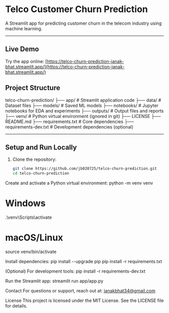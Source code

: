 # Telco Customer Churn Prediction

A Streamlit app for predicting customer churn in the telecom industry using machine learning.

---

## Live Demo

Try the app online: [https://telco-churn-prediction-janak-bhat.streamlit.app/](https://telco-churn-prediction-janak-bhat.streamlit.app/)



## Project Structure

telco-churn-prediction/
├── app/ # Streamlit application code
├── data/ # Dataset files
├── models/ # Saved ML models
├── notebooks/ # Jupyter notebooks for EDA and experiments
├── outputs/ # Output files and reports
├── venv/ # Python virtual environment (ignored in git)
├── LICENSE
├── README.md
├── requirements.txt # Core dependencies
├── requirements-dev.txt # Development dependencies (optional)


---

## Setup and Run Locally

1. Clone the repository:
   ```bash
   git clone https://github.com/jb020725/telco-churn-prediction.git
   cd telco-churn-prediction

Create and activate a Python virtual environment:
python -m venv venv
# Windows
.\venv\Scripts\activate
# macOS/Linux
source venv/bin/activate

Install dependencies:
pip install --upgrade pip
pip install -r requirements.txt


(Optional) For development tools:
pip install -r requirements-dev.txt


Run the Streamlit app:
streamlit run app/app.py


Contact
For questions or support, reach out at: janakbhat34@gmail.com

License
This project is licensed under the MIT License. See the LICENSE file for details.


